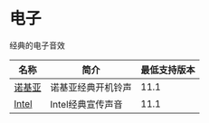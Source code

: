 # 电子

经典的电子音效

| 名称  | 简介 | 最低支持版本 |
|-----|----|--------|
| [诺基亚](/电子/audios/诺基亚-1700712507.muyu) | 诺基亚经典开机铃声   |   11.1     |
| [Intel](/电子/audios/intel-1700714562.muyu) | Intel经典宣传声音   |   11.1     |